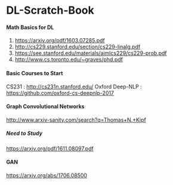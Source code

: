 # DL-Scratch-Book

#### Math Basics for DL

1. https://arxiv.org/pdf/1603.07285.pdf
2. http://cs229.stanford.edu/section/cs229-linalg.pdf
3. https://see.stanford.edu/materials/aimlcs229/cs229-prob.pdf
4. http://www.cs.toronto.edu/~graves/phd.pdf


#### Basic Courses to Start

CS231 : http://cs231n.stanford.edu/
Oxford Deep-NLP : https://github.com/oxford-cs-deepnlp-2017


#### Graph Convolutional Networks

http://www.arxiv-sanity.com/search?q=Thomas+N.+Kipf

##### Need to Study
https://arxiv.org/pdf/1611.08097.pdf


#### GAN

https://arxiv.org/abs/1706.08500
